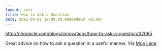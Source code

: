 ```yaml
---
layout: post
title: How to Ask a Question
date: 2012-04-01 19:00:00.000000000 -05:00
---
```

http://chronicle.com/blogs/innovations/how-to-ask-a-question/32095

Great advice on how to ask a question in a useful manner. Via [Moe Lane](http://moelane.com/2012/04/01/peter-wood-writes-a-danged-useful-article/)
